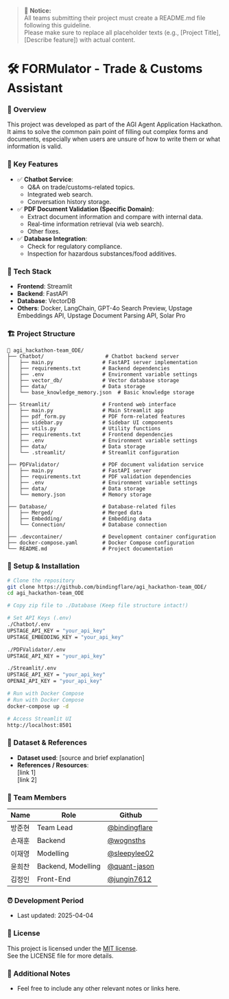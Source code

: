 > 📢 **Notice:**  
> All teams submitting their project must create a README.md file following this guideline.  
> Please make sure to replace all placeholder texts (e.g., [Project Title], [Describe feature]) with actual content.

# 🛠️ FORMulator - Trade & Customs Assistant

### 📌 Overview
This project was developed as part of the AGI Agent Application Hackathon. It aims to solve the common pain point of filling out complex forms and documents, especially when users are unsure of how to write them or what information is valid.

### 🚀 Key Features
- ✅ **Chatbot Service**:
   - Q&A on trade/customs-related topics.
   - Integrated web search.
   - Conversation history storage.
- ✅  **PDF Document Validation (Specific Domain)**:
   - Extract document information and compare with internal data.
   - Real-time information retrieval (via web search).
   - Other fixes.
- ✅ **Database Integration**:
   - Check for regulatory compliance.
   - Inspection for hazardous substances/food additives.

### 🧩 Tech Stack
- **Frontend**: Streamlit
- **Backend**: FastAPI
- **Database**: VectorDB
- **Others**: Docker, LangChain, GPT-4o Search Preview, Upstage Embeddings API, Upstage Document Parsing API, Solar Pro

### 🏗️ Project Structure
```
📁 agi_hackathon-team_ODE/
├── Chatbot/                    # Chatbot backend server
│   ├── main.py                # FastAPI server implementation
│   ├── requirements.txt       # Backend dependencies
│   ├── .env                   # Environment variable settings
│   ├── vector_db/             # Vector database storage
│   ├── data/                  # Data storage
│   └── base_knowledge_memory.json  # Basic knowledge storage
│
├── Streamlit/                 # Frontend web interface
│   ├── main.py                # Main Streamlit app
│   ├── pdf_form.py            # PDF form-related features
│   ├── sidebar.py             # Sidebar UI components
│   ├── utils.py               # Utility functions
│   ├── requirements.txt       # Frontend dependencies
│   ├── .env                   # Environment variable settings
│   ├── data/                  # Data storage
│   └── .streamlit/            # Streamlit configuration
│
├── PDFValidator/              # PDF document validation service
│   ├── main.py                # FastAPI server
│   ├── requirements.txt       # PDF validation dependencies
│   ├── .env                   # Environment variable settings
│   ├── data/                  # Data storage
│   └── memory.json            # Memory storage
│
├── Database/                  # Database-related files
│   ├── Merged/                # Merged data
│   ├── Embedding/             # Embedding data
│   └── Connection/            # Database connection
│
├── .devcontainer/             # Development container configuration
├── docker-compose.yaml        # Docker Compose configuration
└── README.md                  # Project documentation
```

### 🔧 Setup & Installation

```bash
# Clone the repository
git clone https://github.com/bindingflare/agi_hackathon-team_ODE/
cd agi_hackathon-team_ODE
```

```bash
# Copy zip file to ./Database (Keep file structure intact!)
```

```bash
# Set API Keys (.env)
./Chatbot/.env
UPSTAGE_API_KEY = "your_api_key"
UPSTAGE_EMBEDDING_KEY = "your_api_key"

./PDFValidator/.env
UPSTAGE_API_KEY = "your_api_key"

./Streamlit/.env
UPSTAGE_API_KEY = "your_api_key"
OPENAI_API_KEY = "your_api_key"
```

```bash
# Run with Docker Compose
# Run with Docker Compose
docker-compose up -d
```

```bash
# Access Streamlit UI
http://localhost:8501
```

### 📁 Dataset & References
- **Dataset used**: [source and brief explanation]
- **References / Resources**:  
  [link 1]  
  [link 2]

### 🙌 Team Members

| Name   | Role   | Github                     |
|--------|--------|---------------------------|
| 방준현 | Team Lead  | [@bindingflare](https://github.com/bindingflare)         |
| 손재훈 | Backend    | [@wognsths](https://github.com/wognsths)   |
| 이재영 | Modelling  | [@sleepylee02](https://github.com/sleepylee02)   |
| 윤희찬 | Backend, Modelling    | [@quant-jason](https://github.com/quant-jason)   |
| 김정인 | Front-End    | [@jungin7612](https://github.com/jungin7612)   |

### ⏰ Development Period
- Last updated: 2025-04-04

### 📄 License
This project is licensed under the [MIT license](https://opensource.org/licenses/MIT).  
See the LICENSE file for more details.

### 💬 Additional Notes
- Feel free to include any other relevant notes or links here.


